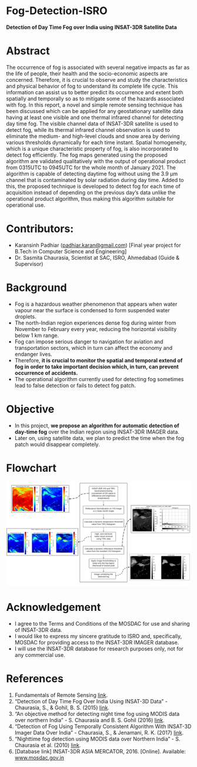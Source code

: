 # Fog-Detection-ISRO
**Detection of Day Time Fog over India using INSAT-3DR Satellite Data**

# Abstract
The occurrence of fog is associated with several negative impacts as far as the life of people, their health and the socio-economic aspects are concerned. Therefore, it is crucial to observe and study the characteristics and physical behavior of fog to understand its complete life cycle. This information can assist us to better predict its occurrence and extent both spatially and temporally so as to mitigate some of the hazards associated with fog. In this report, a novel and simple remote sensing technique has been discussed which can be applied for any geostationary satellite data having at least one visible and one thermal infrared channel for detecting day time fog. The visible channel data of INSAT-3DR satellite is used to detect fog, while its thermal infrared channel observation is used to eliminate the medium- and high-level clouds and snow area by deriving various thresholds dynamically for each time instant. Spatial homogeneity, which is a unique characteristic property of fog, is also incorporated to detect fog efficiently. The fog maps generated using the proposed algorithm are validated qualitatively with the output of operational product from 0315UTC to 0945UTC for the whole month of January 2021. The algorithm is capable of detecting daytime fog without using the 3.9 μm channel that is contaminated by solar radiation during day time. Added to this, the proposed technique is developed to detect fog for each time of acquisition instead of depending on the previous day’s data unlike the operational product algorithm, thus making this algorithm suitable for operational use.

# Contributors:
* Karansinh Padhiar (padhiar.karan@gmail.com) [Final year project for B.Tech in Computer Science and Engineering]
* Dr. Sasmita Chaurasia, Scientist at SAC, ISRO, Ahmedabad (Guide & Supervisor)

# Background
* Fog is a hazardous weather phenomenon that appears when water vapour near the surface is condensed to form suspended water droplets.
* The north-Indian region experiences dense fog during winter from November to February every year, reducing the horizontal visibility below 1 km range.
* Fog can impose serious danger to navigation for aviation and transportation sectors, which in turn can affect the economy and endanger lives.
* Therefore, **it is crucial to monitor the spatial and temporal extend of fog in order to take important decision which, in turn, can prevent occurrence of accidents.**
* The operational algorithm currently used for detecting fog sometimes lead to false detection or fails to detect fog patch.

# Objective
* In this project, **we propose an algorithm for automatic detection of day-time fog** over the Indian region using INSAT-3DR IMAGER data.
* Later on, using satellite data, we plan to predict the time when the fog patch would disappear completely.

# Flowchart
![Project Flowchart](https://github.com/karan-1700/Fog-Detection-ISRO/blob/main/assets/images/18DCS055_Project_Report_Flowchart.png)

# Acknowledgement
* I agree to the Terms and Conditions of the MOSDAC for use and sharing of INSAT-3DR data.
* I would like to express my sincere gratitude to ISRO and, specifically, MOSDAC for providing access to the INSAT-3DR IMAGER database.
* I will use the INSAT-3DR database for research purposes only, not for any commercial use.

# References
1. Fundamentals of Remote Sensing [link](https://www.nrcan.gc.ca/maps-tools-and-publications/satellite-imagery-and-air-photos/tutorial-fundamentals-remote-sensing/9309).
2. “Detection of Day Time Fog Over India Using INSAT-3D Data” - Chaurasia, S., & Gohil, B. S. (2015) [link](https://ieeexplore.ieee.org/document/7328684).
3. “An objective method for detecting night time fog using MODIS data over northern India” - S. Chaurasia and B. S. Gohil (2016) [link](https://www.semanticscholar.org/paper/An-objective-method-for-detecting-night-time-fog-Chaurasia-Gohil/42e21f21c37209b879eeaf9248c8355f0b535dc8).
4. “Detection of Fog Using Temporally Consistent Algorithm With INSAT-3D Imager Data Over India” - Chaurasia, S., & Jenamani, R. K. (2017) [link](https://ieeexplore.ieee.org/document/8096990).
5. “Nighttime fog detection using MODIS data over Northern India” - S. Chaurasia et al. (2010) [link](https://www.researchgate.net/publication/227670489_Night_time_fog_detection_using_MODIS_data_over_Northern_India).
6. [Database link] INSAT-3DR ASIA MERCATOR, 2016. [Online]. Available: www.mosdac.gov.in

